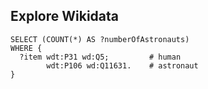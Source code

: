 ## Explore Wikidata
```sparql
SELECT (COUNT(*) AS ?numberOfAstronauts)
WHERE {
  ?item wdt:P31 wd:Q5;         # human
        wdt:P106 wd:Q11631.    # astronaut
}
```
